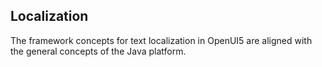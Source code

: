<!-- loio91f217c46f4d1014b6dd926db0e91070 -->

## Localization

The framework concepts for text localization in OpenUI5 are aligned with the general concepts of the Java platform.

